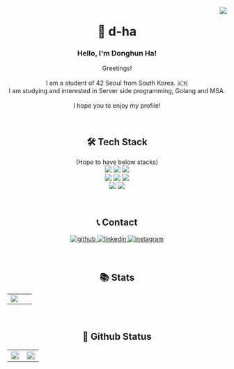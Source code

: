 <div align="right">
<img src="https://hits.seeyoufarm.com/api/count/incr/badge.svg?url=https%3A%2F%2Fgithub.com%2FDevdha%2Fhit-counter&count_bg=%2300008B&title_bg=%23555555&icon=&icon_color=%23E7E7E7&title=hits&edge_flat=false" align="right" />
</div>

<h1 align="center">
🐯 d-ha
</h1>
  
<h3 align="center"> Hello, I'm Donghun Ha! </h3>
<p align="center">
Greetings! </br> </br>
I am a student of 42 Seoul from South Korea. 🇰🇷 </br>
I am studying and interested in Server side programming, Golang and MSA. </br> </br>
I hope you to enjoy my profile!
</p> </br>

<h2 align="center"><b>🛠 Tech Stack</b></h2>
<p align="center">
(Hope to have below stacks)</br>
<img src="https://img.shields.io/badge/Go-00ADD8?style=flat-square&logo=GO&logoColor=white"/></a>
<img src="https://img.shields.io/badge/Docker-2496ED?style=flat-square&logo=Docker&logoColor=white"/></a>
<img src="https://img.shields.io/badge/Kubernetes-326CE5?style=flat-square&logo=Kubernetes&logoColor=white"/></a> </br>
<img src="https://img.shields.io/badge/Amazon AWS-232F3E?style=flat-square&logo=Amazon%20AWS&logoColor=white"/></a>
<img src="https://img.shields.io/badge/Git-F05032?style=flat-square&logo=Git&logoColor=white"/></a>
<img src="https://img.shields.io/badge/MySQL-4479A1?style=flat-square&logo=MySQL&logoColor=white"/></a> </br>
<img src="https://img.shields.io/badge/C-A8B9CC?style=flat-square&logo=C&logoColor=white"/></a>
<img src="https://img.shields.io/badge/c++-00599C?style=flat-square&logo=c%2B%2B&logoColor=white"/></a>  </p> </br>

<h2 align="center"><b>📞 Contact</b></h2>
<p align="center">
<a href="https://github.com/Devdha" target="_blank">
<img src=https://img.shields.io/badge/github-%2324292e.svg?&style=for-the-badge&logo=github&logoColor=white alt=github style="margin-bottom: 5px;" />
</a>
<a href="https://linkedin.com/" target="_blank">
<img src=https://img.shields.io/badge/linkedin-%231E77B5.svg?&style=for-the-badge&logo=linkedin&logoColor=white alt=linkedin style="margin-bottom: 5px;" />
<!-- /a>
<a href="donghun.dev@gmail.com" target="_blank">
<img src=https://img.shields.io/badge/Gmail-%23000000.svg?&style=for-the-badge&logo=Gmail&logoColor=white&color=EA4335 alt=instagram style="margin-bottom: 5px;" />
</a -->
<a href="https://instagram.com/hun_dha" target="_blank">
<img src=https://img.shields.io/badge/instagram-%23000000.svg?&style=for-the-badge&logo=instagram&logoColor=white&color=dd2a7b alt=instagram style="margin-bottom: 5px;" />
</a> </p> </br>

<h2 align="center"><b> 📚 Stats </b></h2>
<!-- img src="https://badge42.herokuapp.com/api/stats/dha?cursus=C%20Piscine"/ -->
<table><tr><td valign="top" width="57.5%">
<!-- <img src="https://badge42.herokuapp.com/api/stats/dha?privacyEmail=true" align="center"/>
</td><td valign="top"> -->
<img src="http://mazassumnida.wtf/api/v2/generate_badge?boj=ehdgns1027" align="center"/>
</td></tr></table> 
</br>

<h2 align="center"><b>📼 Github Status</b></h2>
<table><tr><td valign="top" width="50%">
<img src="https://github-readme-stats.vercel.app/api?username=Devdha&show_icons=true&count_private=true&hide_border=true" align="center" style="width: 100%" />
</td><td valign="top" width="50%">
<img src="https://github-readme-stats.vercel.app/api/top-langs/?username=Devdha&hide_border=true&layout=compact" align="center" style="width: 100%" />
</td></tr></table> 
</br> 

<!--
**Devdha/Devdha** is a ✨ _special_ ✨ repository because its `README.md` (this file) appears on your GitHub profile.

Here are some ideas to get you started:

- 🔭 I’m currently working on ...
- 🌱 I’m currently learning ...
- 👯 I’m looking to collaborate on ...
- 🤔 I’m looking for help with ...
- 💬 Ask me about ...
- 📫 How to reach me: ...
- 😄 Pronouns: ...
- ⚡ Fun fact: ...
-->
